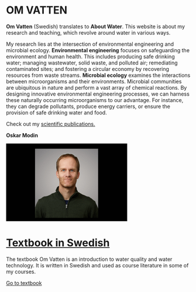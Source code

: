 # OM VATTEN
**Om Vatten** (Swedish) translates to **About Water**. This website is about my research and teaching, which revolve around water in various ways.

My research lies at the intersection of environmental engineering and microbial ecology. 
**Environmental engineering** focuses on safeguarding the environment and human health. 
This includes producing safe drinking water; managing wastewater, solid waste, and polluted air; remediating contaminated sites; and fostering a circular economy by recovering resources from waste streams.
**Microbial ecology** examines the interactions between microorganisms and their environments. 
Microbial communities are ubiquitous in nature and perform a vast array of chemical reactions. 
By designing innovative environmental engineering processes, we can harness these naturally occurring microorganisms to our advantage. 
For instance, they can degrade pollutants, produce energy carriers, or ensure the provision of safe drinking water and food.

Check out my <a href="https://scholar.google.com/citations?hl=sv&user=BG6O3hYAAAAJ" target="_blank">scientific publications.</a>

**Oskar Modin**

<img src="./images/Oskar.gif"/>

# <a href="https://omvatten.github.io/textbook">Textbook in Swedish</a>
The textbook Om Vatten is an introduction to water quality and water technology. 
It is written in Swedish and used as course literature in some of my courses.

<a href="https://omvatten.github.io/textbook">Go to textbook</a>
